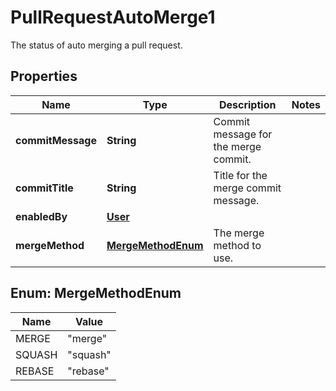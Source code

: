 

# PullRequestAutoMerge1

The status of auto merging a pull request.

## Properties

| Name | Type | Description | Notes |
|------------ | ------------- | ------------- | -------------|
|**commitMessage** | **String** | Commit message for the merge commit. |  |
|**commitTitle** | **String** | Title for the merge commit message. |  |
|**enabledBy** | [**User**](User.md) |  |  |
|**mergeMethod** | [**MergeMethodEnum**](#MergeMethodEnum) | The merge method to use. |  |



## Enum: MergeMethodEnum

| Name | Value |
|---- | -----|
| MERGE | &quot;merge&quot; |
| SQUASH | &quot;squash&quot; |
| REBASE | &quot;rebase&quot; |



